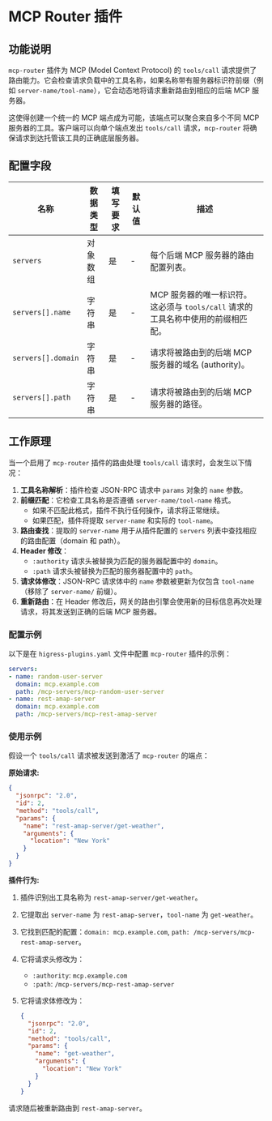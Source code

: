 # MCP Router 插件

## 功能说明
`mcp-router` 插件为 MCP (Model Context Protocol) 的 `tools/call` 请求提供了路由能力。它会检查请求负载中的工具名称，如果名称带有服务器标识符前缀（例如 `server-name/tool-name`），它会动态地将请求重新路由到相应的后端 MCP 服务器。

这使得创建一个统一的 MCP 端点成为可能，该端点可以聚合来自多个不同 MCP 服务器的工具。客户端可以向单个端点发出 `tools/call` 请求，`mcp-router` 将确保请求到达托管该工具的正确底层服务器。

## 配置字段

| 名称 | 数据类型 | 填写要求 | 默认值 | 描述 |
|---|---|---|---|---|
| `servers` | 对象数组 | 是 | - | 每个后端 MCP 服务器的路由配置列表。 |
| `servers[].name` | 字符串 | 是 | - | MCP 服务器的唯一标识符。这必须与 `tools/call` 请求的工具名称中使用的前缀相匹配。 |
| `servers[].domain` | 字符串 | 是 | - | 请求将被路由到的后端 MCP 服务器的域名 (authority)。 |
| `servers[].path` | 字符串 | 是 | - | 请求将被路由到的后端 MCP 服务器的路径。 |

## 工作原理

当一个启用了 `mcp-router` 插件的路由处理 `tools/call` 请求时，会发生以下情况：

1.  **工具名称解析**：插件检查 JSON-RPC 请求中 `params` 对象的 `name` 参数。
2.  **前缀匹配**：它检查工具名称是否遵循 `server-name/tool-name` 格式。
    - 如果不匹配此格式，插件不执行任何操作，请求将正常继续。
    - 如果匹配，插件将提取 `server-name` 和实际的 `tool-name`。
3.  **路由查找**：提取的 `server-name` 用于从插件配置的 `servers` 列表中查找相应的路由配置（domain 和 path）。
4.  **Header 修改**：
    - `:authority` 请求头被替换为匹配的服务器配置中的 `domain`。
    - `:path` 请求头被替换为匹配的服务器配置中的 `path`。
5.  **请求体修改**：JSON-RPC 请求体中的 `name` 参数被更新为仅包含 `tool-name`（移除了 `server-name/` 前缀）。
6.  **重新路由**：在 Header 修改后，网关的路由引擎会使用新的目标信息再次处理请求，将其发送到正确的后端 MCP 服务器。

### 配置示例

以下是在 `higress-plugins.yaml` 文件中配置 `mcp-router` 插件的示例：

```yaml
servers:
- name: random-user-server
  domain: mcp.example.com
  path: /mcp-servers/mcp-random-user-server
- name: rest-amap-server
  domain: mcp.example.com
  path: /mcp-servers/mcp-rest-amap-server
```

### 使用示例

假设一个 `tools/call` 请求被发送到激活了 `mcp-router` 的端点：

**原始请求:**
```json
{
  "jsonrpc": "2.0",
  "id": 2,
  "method": "tools/call",
  "params": {
    "name": "rest-amap-server/get-weather",
    "arguments": {
      "location": "New York"
    }
  }
}
```

**插件行为:**

1.  插件识别出工具名称为 `rest-amap-server/get-weather`。
2.  它提取出 `server-name` 为 `rest-amap-server`，`tool-name` 为 `get-weather`。
3.  它找到匹配的配置：`domain: mcp.example.com`, `path: /mcp-servers/mcp-rest-amap-server`。
4.  它将请求头修改为：
    - `:authority`: `mcp.example.com`
    - `:path`: `/mcp-servers/mcp-rest-amap-server`
5.  它将请求体修改为：

    ```json
    {
      "jsonrpc": "2.0",
      "id": 2,
      "method": "tools/call",
      "params": {
        "name": "get-weather",
        "arguments": {
          "location": "New York"
        }
      }
    }
    ```

请求随后被重新路由到 `rest-amap-server`。
